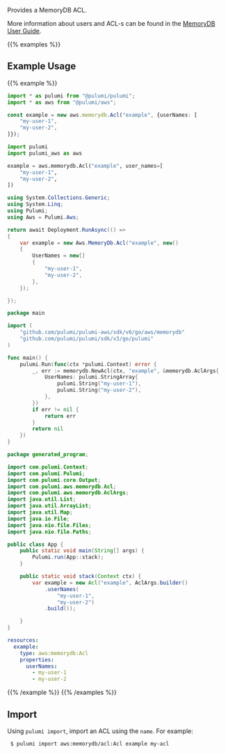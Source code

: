 Provides a MemoryDB ACL.

More information about users and ACL-s can be found in the [MemoryDB User Guide](https://docs.aws.amazon.com/memorydb/latest/devguide/clusters.acls.html).

{{% examples %}}
## Example Usage
{{% example %}}

```typescript
import * as pulumi from "@pulumi/pulumi";
import * as aws from "@pulumi/aws";

const example = new aws.memorydb.Acl("example", {userNames: [
    "my-user-1",
    "my-user-2",
]});
```
```python
import pulumi
import pulumi_aws as aws

example = aws.memorydb.Acl("example", user_names=[
    "my-user-1",
    "my-user-2",
])
```
```csharp
using System.Collections.Generic;
using System.Linq;
using Pulumi;
using Aws = Pulumi.Aws;

return await Deployment.RunAsync(() => 
{
    var example = new Aws.MemoryDb.Acl("example", new()
    {
        UserNames = new[]
        {
            "my-user-1",
            "my-user-2",
        },
    });

});
```
```go
package main

import (
	"github.com/pulumi/pulumi-aws/sdk/v6/go/aws/memorydb"
	"github.com/pulumi/pulumi/sdk/v3/go/pulumi"
)

func main() {
	pulumi.Run(func(ctx *pulumi.Context) error {
		_, err := memorydb.NewAcl(ctx, "example", &memorydb.AclArgs{
			UserNames: pulumi.StringArray{
				pulumi.String("my-user-1"),
				pulumi.String("my-user-2"),
			},
		})
		if err != nil {
			return err
		}
		return nil
	})
}
```
```java
package generated_program;

import com.pulumi.Context;
import com.pulumi.Pulumi;
import com.pulumi.core.Output;
import com.pulumi.aws.memorydb.Acl;
import com.pulumi.aws.memorydb.AclArgs;
import java.util.List;
import java.util.ArrayList;
import java.util.Map;
import java.io.File;
import java.nio.file.Files;
import java.nio.file.Paths;

public class App {
    public static void main(String[] args) {
        Pulumi.run(App::stack);
    }

    public static void stack(Context ctx) {
        var example = new Acl("example", AclArgs.builder()        
            .userNames(            
                "my-user-1",
                "my-user-2")
            .build());

    }
}
```
```yaml
resources:
  example:
    type: aws:memorydb:Acl
    properties:
      userNames:
        - my-user-1
        - my-user-2
```
{{% /example %}}
{{% /examples %}}

## Import

Using `pulumi import`, import an ACL using the `name`. For example:

```sh
 $ pulumi import aws:memorydb/acl:Acl example my-acl
```
 